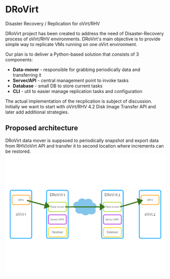 # DRoVirt
Disaster Recovery / Replication for oVirt/RHV

DRoVirt project has been created to address the need of Disaster-Recovery process of oVirt/RHV environments.
DRoVirt's main objective is to provide simple way to replicate VMs running on one oVirt environment.

Our plan is to deliver a Python-based solution that consists of 3 components:

* **Data-mover** - responsible for grabbing periodically data and transferring it
* **Server/API** - central management point to invoke tasks
* **Database** - small DB to store current tasks
* **CLI** - util to easier manage replication tasks and configuration

The actual implementation of the recplication is subject of discussion. Initially we want to start with oVirt/RHV 4.2 Disk Image Transfer API and later add additional strategies.

## Proposed architecture

DRoVirt data mover is suppsoed to periodically snapshot and export data from RHV/oVirt API and transfer it to second location where increments can be restored.
![DRoVirt architecture](img/DRoVirt-Architecture.png)
